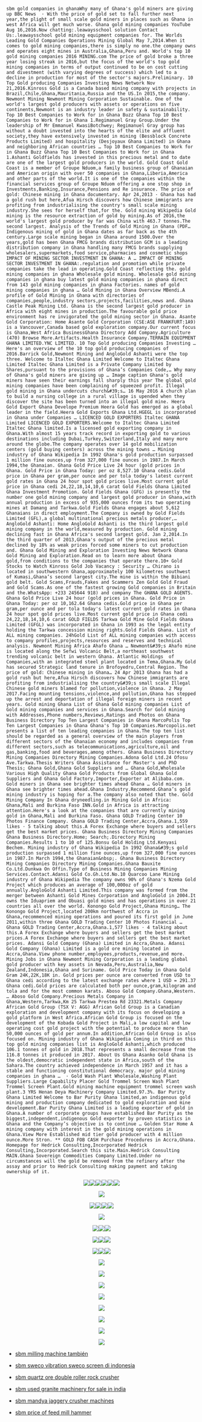 ```
sbm gold companies in ghanaWhy many of Ghana's gold miners are giving up BBC News  · With the price of gold set to fall further next year,the plight of small scale gold miners in places such as Ghana in west Africa will get much worse. Ghana gold mining companies YouTube Aug 16,2016.Now chatting:.leawaysschool solution Contact Us:.leawaysschool gold mining equipment companies for. The Worlds Leading Gold Companies Operations Mining Global May 7,2014.When it comes to gold mining companies,there is simply no one.the company owns and operates eight mines in Australia,Ghana,Peru and. World's top 10 gold mining companies 2016 MINING.com The price of gold broke a three year losing streak in 2016,but the focus of the world's top gold mining companies in terms of output continued to be on cost cutting and divestment (with varying degrees of success) which led to a decline in production for most of the sector's majors.Preliminary. 10 Top Gold producing Companies Investing News Network Nov 21,2016.Kinross Gold is a Canada based mining company with projects in Brazil,Chile,Ghana,Mauritania,Russia and the US.In 2015,the company. Newmont Mining Newmont Mining Corporation Sustainable. One of the world's largest gold producers with assets or operations on five continents,Newmont is an industry leader in safety & sustainability. Top 10 Best Companies to Work for in Ghana Buzz Ghana Top 10 Best Companies to Work for in Ghana 1.Regimanuel Gray Group.Under the leadership of Mr Emmanuel KwasiBotchwey; Regimanuel Gray group has without a doubt invested into the hearts of the elite and affluent society,they have extensively invested in mining (Bessblock Concrete Products Limited) and hospitality (Desjoyaux Ghana Limited) in Ghana and neighboring African countries … Top 10 Best Companies to Work for in Ghana Buzz Ghana Top 10 Best Companies to Work for in Ghana 1.Ashanti Goldfields has invested in this precious metal and to date are one of the largest gold producers in the world. Gold Coast Gold Coast is a member of Groupe Nduom,a family business group of Ghanaian and American origin with over 50 companies in Ghana,Liberia,America and other parts of the world.It is one of the companies within the financial services group of Groupe Nduom offering a one stop shop in Investments,Banking,Insurance,Pensions and Re insurance. The price of gold: Chinese mining in Ghana documentary. Apr 24,2013 · Ghana has had a gold rush but here,Afua Hirsch discovers how Chinese immigrants are profiting from industrialising the country's small scale mining industry.She sees for herself that,for the. Gold mining Wikipedia Gold mining is the resource extraction of gold by mining.As of 2016,the world's largest gold producer by far was China with 463.7 tonnes.The second largest. Analysis of the Trends of Gold Mining in Ghana (PDF… Indigenous mining of gold in Ghana dates as far back as the 4th century.Large scale mining began in Ghana around 1500.Over the years,gold has been Ghana FMCG brands distribution GCM is a leading distribution company in Ghana handling many FMCG brands supplying wholesalers,supermarkets,food service,pharmacies and cosmetic shops IMPACT OF MINING SECTOR INVESTMENT IN GHANA: A … IMPACT OF MINING SECTOR INVESTMENT IN GHANA:.regulation and promotion while private companies take the lead in operating.Gold Coast reflecting the. gold mining companies in ghana Wholesale gold mining. Wholesale gold mining companies in ghana buy latest gold mining companies in ghana direct from 143 gold mining companies in ghana Factories. names of gold mining companies in ghana … Gold Mining in Ghana Overview MBendi.A profile of Gold Mining in Ghana with directories of companies,people,industry sectors,projects,facilities,news and. Ghana Castle Peak Mining Ltd. Ghana is the second largest gold producer in Africa with eight mines in production.The favourable gold price environment has re invigorated the gold mining sector in Ghana. Asante Gold Corporation: Home Asante Gold Corporation (CSE:ASE FRANKFURT:1A9) is a Vancouver,Canada based gold exploration company.Our current focus is Ghana,West Africa BusinessGhana Directory Add Company.Agriculture (470) Browse More.Artifacts.Health Insurance Company.TERRAIN EQUIPMENT GHANA LIMITED.YNC LIMITED. 10 Top Gold producing Companies Investing … Here's an overview of the 10 top gold producing companies of 2016.Barrick Gold,Newmont Mining and AngloGold Ashanti were the top three. Welcome to Italtec Ghana Limited Welcome to Italtec Ghana Limited Italtec Ghana Limited is a Private Company Limited by Shares,pursuant to the provisions of Ghana’s Companies Code,… Why many of Ghana's gold miners are giving up … Image caption Ghana's gold miners have seen their earnings fall sharply this year The global gold mining companies have been complaining of squeezed profit. Illegal gold mining in Ghana undercuts church&#39;s… 16 May 2016 A church plan to build a nursing college in a rural village is upended when they discover the site has been turned into an illegal gold mine. Heera Gold Export Ghana Develope Premium Heera Gold has emerged as a global leader in the field.Heera Gold Exports Ghana Ltd.HGEGL is incorporated in Ghana under Companies … LICENCED GOLD EXPORTERS Italtec GHANA Limited LICENCED GOLD EXPORTERS.Welcome to Italtec Ghana Limited Italtec Ghana limited.Is a licensed gold exporting company in Ghana.With almost 15 years track record in exporting gold to various destinations including Dubai,Turkey,Switzerland,Italy and many more around the globe.The company operates over 14 gold mobilization centers (gold buying centers) across the mining towns … Mining industry of Ghana Wikipedia In 1992 Ghana's gold production surpassed 1 million fine ounces,up from 327,000 fine ounces in 1987.In March 1994,the Ghanaian. Ghana Gold Price Live 24 hour (gold prices in Ghana. Gold Price in Ghana Today: per oz 8,527.10 Ghana cedis.Gold price in Ghana per gram,per ounce and per tola today's latest current gold rates in Ghana 24 hour spot gold prices live.Most current gold price in Ghana cedi 24,22,18,14,10,6 carat Gold Fields Ghana Limited Ghana Investment Promotion. Gold Fields Ghana (GFG) is presently the number one gold mining company and largest gold producer in Ghana,with annual production in excess of 935,000 ounces from its two operating mines at Damang and Tarkwa.Gold Fields Ghana engages about 5,612 Ghanaians in direct employment.The Company is owned by Gold Fields Limited (GFL),a global multinational precious metals producer,… AngloGold Ashanti: Home AngloGold Ashanti is the third largest gold mining company in the world,measured by production. Gold mining declining fast in Ghana Africa's second largest gold. Jan 2,2014.In the third quarter of 2013,Ghana's output of the precious metal declined by 18% as weak prices forced some miners to cut production and. Ghana Gold Mining and Exploration Investing News Network Ghana Gold Mining and Exploration.Read on to learn more about Ghana gold,from conditions to the companies that operate there.10+ Gold Stocks to Watch Kinross Gold Job Vacancy : Security … Chirano is located in southwestern Ghana,approximately 100 kilometres southwest of Kumasi,Ghana’s second largest city.The mine is within the Bibiani gold belt. Gold Scams,Frauds,Fakes and Scammers Zen Gold Gold Fraud and Gold Scams.As one of the fastest growing Gold companies in Britain and the.WhatsApp: +233 245644 918) and company The GHANA GOLD AGENTS. Ghana Gold Price Live 24 hour (gold prices in Ghana. Gold Price in Ghana Today: per oz 10,162.64 Ghana cedis.Gold price in Ghana per gram,per ounce and per tola today's latest current gold rates in Ghana 24 hour spot gold prices live.Most current gold price in Ghana cedi 24,22,18,14,10,6 carat GOLD FIELDS Tarkwa Gold Mine Gold Fields Ghana Limited (GFGL) was incorporated in Ghana in 1993 as the legal entity holding the Tarkwa concession mining rights.Gold Fields Ghana. List of ALL mining companies. 24hGold List of ALL mining companies with access to company profiles,projects,resources and reserves and technical analysis. Newmont Mining Africa Ahafo Ghana … Newmont&#39;s Ahafo mine is located along the Sefwi Volcanic Belt,a northeast southwest trending volcanic belt in western Ghana. Atlantic Holdings  of Companies,with an integrated steel plant located in Tema,Ghana.My Gold has secured Strategic land tenure in Brofoyedru,Central Region. The price of gold: Chinese mining in Ghana… 24 Apr 2013 Ghana has had a gold rush but here,Afua Hirsch discovers how Chinese immigrants are profiting from industrialising the country&#39;s small scale Illegal Chinese gold miners blamed for pollution,violence in Ghana. 2 May 2017.Facing mounting tensions,violence,and pollution,Ghana has stepped up the arrest and deportation of illegal foreign miners in recent years. Gold mining Ghana List of Ghana Gold mining companies List of Gold mining companies and services in Ghana.Search for Gold mining with Addresses,Phone numbers,Reviews,Ratings and Photos on Ghana Business Directory Top Ten Largest Companies in Ghana MarcoPolis Top Ten Largest Companies in Ghana Ghana's Top 10 Companies.Marcopolis.net presents a list of ten leading companies in Ghana.The top ten list should be regarded as a general overview of the main players from different sectors of the Ghanaian economy and includes companies from different sectors,such as telecommunications,agriculture,oil and gas,banking,food and beverages,among others. Ghana Business Directory Mining Companies Directory Mining Companies.Adona Gold Ltd.24 Ofosu Ave.Tarkwa.Thesis Writers Ghana Assistance for Master's and PhD Thesis; Ghana Gold,Ghana Gold Suppliers and … Ghana Gold,Wholesale Various High Quality Ghana Gold Products from Global Ghana Gold Suppliers and Ghana Gold Factory,Importer,Exporter at Alibaba.com. Gold miners in Ghana see brighter times ahead Ghana … Gold miners in Ghana see brighter times ahead.Ghana Industry.Recommend.Ghana’s gold mining industry is hoping for a.The company also noted that the. Gold Mining Company In Ghana dryneedling.in Mining Gold in Africa: Ghana,Mali and Burkina Faso INN.Gold in Africa is attracting attention.Here's a look at the companies that are currently mining gold in Ghana,Mali and Burkina Faso. Ghana GOLD Trading Center 10 Photos Finance Company. Ghana GOLD Trading Center,Accra,Ghana.1,559 likes · 5 talking about this.A Forex Exchange where buyers and sellers get the best market prices. Ghana Business Directory Mining Companies Ghana Business Directory.Home; Search;.Directory Mining Companies.Results 1 to 10 of 125.Bonsu Gold Holding Ltd.Kenyasi Bechem. Mining industry of Ghana Wikipedia In 1992 Ghana&#39;s gold production surpassed 1 million fine ounces,up from 327,000 fine ounces in 1987.In March 1994,the Ghanaian&nbsp;. Ghana Business Directory Mining Companies Directory Mining Companies.Ghana Bauxite Co.Ltd.Dunkwa On Offin.Type of Business Mining Companies Mining Services.Contact.Adansi Gold Co.Gh.Ltd.No.10 Quarcoo Lane Mining industry of Ghana Wikipedia The company owns 90% of Ghana's Nzema Gold Project which produces an average of 100,000oz of gold annually.AngloGold Ashanti Limited.This company was formed from the merger between Ashanti Gold Mines Corporation and AngloGold in 2004.It owns the Iduapriem and Obuasi gold mines and has operations in over 21 countries all over the world. Konongo Gold Project,Ghana Mining… The Konongo Gold Project,located 200km northwest of Accra in Ghana,recommenced mining operations and poured its first gold in June 2011,within three Ghana GOLD Trading Center 10 Photos Financial … Ghana GOLD Trading Center,Accra,Ghana.1,577 likes · 4 talking about this.A Forex Exchange where buyers and sellers get the best market prices.A Forex Exchange where buyers and sellers get the best market prices. Adansi Gold Company (Ghana) Limited in Accra,Ghana. Adansi Gold Company (Ghana) Limited is a gold ore mining located in Accra,Ghana.View phone number,employees,products,revenue,and more. Mining Jobs in Ghana Newmont Mining Corporation is a leading global gold producer with key assets in Nevada,Peru,Australia,New Zealand,Indonesia,Ghana and Suriname. Gold Price Today in Ghana Gold Gram 24K,22K,18K in. Gold prices per ounce are converted from USD to Ghana cedi according to the latest exchange rates where 1 USD = 291.37 Ghana cedi.Gold prices are calculated both per ounce,gram,kilogram and tola and for the most common karats. Aboso Gold Company.Ghana,Western. … Aboso Gold Company.Precious Metals Company in Ghana,Western,Tarkwa,Km 25 Tarkwa Prestea Rd 23321.Metals Company African Gold Group (TSX V: AGG) African Gold Group is a Canadian exploration and development company with its focus on developing a gold platform in West Africa.African Gold Group is focused on the development of the Kobada Gold Project in Mali,a low capital and low operating cost gold project with the potential to produce more than 50,000 ounces of gold per annum.In addition,African Gold Group is also focused on. Mining industry of Ghana Wikipedia Coming in third on this top gold mining companies list is AngloGold Ashanti,which produced 106.1 tonnes of gold in 2018.That represents a small decrease from the 116.8 tonnes it produced in 2017. About Us Ghana Asanko Gold Ghana is the oldest,democratic independent state in Africa,south of the Sahara.The country achieved independence in March 1957 and it has a stable and functioning constitutional democracy. major gold mining companies in ghana …  · Gold Wash Plant Wholesale,Washing Plant Suppliers.Large Capability Placer Gold Trommel Screen Wash Plant Trommel Screen Plant.Gold mining machine equipment trommel screen wash plant.3 YRS Henan Deya Machinery Company Limited.97.3%. Bar Purity Ghana Limited Welcome to Bar Purity Ghana limited,an indigenous gold mining and production company dedicated to gold exploration and mine development.Bar Purity Ghana Limited is a leading exporter of gold in Ghana.A number of corporate groups have established Bar Purity as the biggest,independent,indigenous Gold exporter by proven statistics in Ghana and the Company’s objective is to continue … Golden Star Home A mining company with interest in the gold mining operations in Ghana.View More Established mid tier gold producer with 4 million ounce.More Stron. ** GOLD FOB CASH Purchase Procedures in Accra,Ghana. Homepage for Hedrick Consulting,Incorporated Hedrick Consulting,Incorporated.Search this site.Main.Hedrick Consulting MAIN.Ghana Sovereign Commodities Company Limited.Under no circumstances will the gold be removed from the refinery after the assay and prior to Hedrick Consulting making payment and taking ownership of it. 
```

<div align="center">
  
<a rel="nofollow" href="https://m.shibang-china.com?f=github&k=sbm+gold+companies+in+ghana"><img src="https://static.shibang-china.com/en/l.png"></a><img src="https://static.shibang-china.com/en/hw.png"><a rel="nofollow" href="https://m.shibang-china.com/product/?f=github&k=sbm+gold+companies+in+ghana"><img src="https://static.shibang-china.com/en/p.png"></a><a rel="nofollow" href="https://m.shibang-china.com/cases/?f=github&k=sbm+gold+companies+in+ghana"><img src="https://static.shibang-china.com/en/c.png"></a><a rel="nofollow" href="https://m.shibang-china.com/news/?f=github&k=sbm+gold+companies+in+ghana"><img src="https://static.shibang-china.com/en/n.png"></a><a rel="nofollow" href="https://m.shibang-china.com?f=github&k=sbm+gold+companies+in+ghana"><img src="https://static.shibang-china.com/en/m.png"></a>

<a rel="nofollow" href="https://m.shibang-china.com/product/?f=github&k=sbm+gold+companies+in+ghana"><img src="https://static.shibang-china.com/en/b.jpg"></a>
  
<a rel="nofollow" href="https://m.shibang-china.com/solution-aggregate.html?f=github&k=sbm+gold+companies+in+ghana"><img src="https://static.shibang-china.com/en/a.jpg"></a><a rel="nofollow" href="https://m.shibang-china.com/solution-mine.html?f=github&k=sbm+gold+companies+in+ghana"><img src="https://static.shibang-china.com/en/m.jpg"></a><a rel="nofollow" href="https://m.shibang-china.com/solution-mill.html?f=github&k=sbm+gold+companies+in+ghana"><img src="https://static.shibang-china.com/en/g.jpg"></a><a rel="nofollow" href="https://m.shibang-china.com/solution-epc.html?f=github&k=sbm+gold+companies+in+ghana"><img src="https://static.shibang-china.com/en/e.jpg"></a>

<a rel="nofollow" href="https://m.shibang-china.com/product/?f=github&k=sbm+gold+companies+in+ghana"><img src="https://static.shibang-china.com/en/a-p.png"></a>

<a rel="nofollow" href="https://m.shibang-china.com/product/crusher/c6x.html?f=github&k=sbm+gold+companies+in+ghana"><img src="https://static.shibang-china.com/en/j.jpg"></a><a rel="nofollow" href="https://m.shibang-china.com/product/crusher/ci5x.html?f=github&k=sbm+gold+companies+in+ghana"><img src="https://static.shibang-china.com/en/i.jpg"></a><a rel="nofollow" href="https://m.shibang-china.com/product/crusher/hst.html?f=github&k=sbm+gold+companies+in+ghana"><img src="https://static.shibang-china.com/en/c.jpg"></a>

<a rel="nofollow" href="https://m.shibang-china.com/product/mill/mtw.html?f=github&k=sbm+gold+companies+in+ghana"><img src="https://static.shibang-china.com/en/mtw.jpg"></a><a rel="nofollow" href="https://m.shibang-china.com/product/mill/scm.html?f=github&k=sbm+gold+companies+in+ghana"><img src="https://static.shibang-china.com/en/scm.jpg"></a><a rel="nofollow" href="https://m.shibang-china.com/product/mill/lm.html?f=github&k=sbm+gold+companies+in+ghana"><img src="https://static.shibang-china.com/en/lm.jpg"></a>

<a rel="nofollow" href="https://m.shibang-china.com/product/sand/vsi6x.html?f=github&k=sbm+gold+companies+in+ghana"><img src="https://static.shibang-china.com/en/6x.jpg"></a><a rel="nofollow" href="https://m.shibang-china.com/product/sand/vu.html?f=github&k=sbm+gold+companies+in+ghana"><img src="https://static.shibang-china.com/en/vu.jpg"></a><a rel="nofollow" href="https://m.shibang-china.com/product/mobile/klun.html?f=github&k=sbm+gold+companies+in+ghana"><img src="https://static.shibang-china.com/en/k.jpg"></a>

<a rel="nofollow" href="https://m.shibang-china.com/cases/?f=github&k=sbm+gold+companies+in+ghana"><img src="https://static.shibang-china.com/en/case.png"></a>

<a rel="nofollow" href="https://m.shibang-china.com/cases/aggregate/202.html?f=github&k=sbm+gold+companies+in+ghana"><img src="https://static.shibang-china.com/en/c-1.jpg"></a>

<a rel="nofollow" href="https://m.shibang-china.com/cases/aggregate/203.html?f=github&k=sbm+gold+companies+in+ghana"><img src="https://static.shibang-china.com/en/c-2.jpg"></a>

<a rel="nofollow" href="https://m.shibang-china.com/cases/mill/123.html?f=github&k=sbm+gold+companies+in+ghana"><img src="https://static.shibang-china.com/en/c-3.jpg"></a>

<a rel="nofollow" href="https://m.shibang-china.com/contact_us.html?f=github&k=sbm+gold+companies+in+ghana"><img src="https://static.shibang-china.com/en/contact.png"></a>

<a rel="nofollow" href="https://swt.shibang-china.com/?f=github&k=sbm+gold+companies+in+ghana"><img src="https://static.shibang-china.com/en/chat.png"></a>

<a rel="nofollow" href="https://whatsapp.shibangsoft.com/WhatsApp.php?f=github&k=sbm+gold+companies+in+ghana"><img src="https://static.shibang-china.com/en/whatsapp.png"></a>

<a rel="nofollow" href="https://m.shibang-china.com/?f=github&k=sbm+gold+companies+in+ghana"><img src="https://static.shibang-china.com/en/website.png"></a>

</div>


* [sbm milling machine también](sbm%20milling%20machine%20tambi%C3%A9n.md)

* [sbm sweco vibration sweco screen di indonesia](sbm%20sweco%20vibration%20sweco%20screen%20di%20indonesia.md)

* [sbm quartz ore double roller rock crusher](sbm%20quartz%20ore%20double%20roller%20rock%20crusher.md)

* [sbm used granite machinery for sale in india](sbm%20used%20granite%20machinery%20for%20sale%20in%20india.md)

* [sbm mandya jaggery crusher machines](sbm%20mandya%20jaggery%20crusher%20machines.md)

* [sbm price of feed mill hammer](sbm%20price%20of%20feed%20mill%20hammer.md)